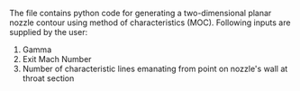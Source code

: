 The file contains python code for generating a two-dimensional planar nozzle contour using method of characteristics (MOC). 
Following inputs are supplied by the user:
1. Gamma
2. Exit Mach Number
3. Number of characteristic lines emanating from point on nozzle's wall at throat section 

